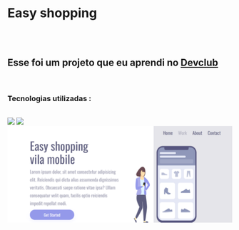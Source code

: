 <h1>Easy shopping</h1>
<br>
<br>
<h2>Esse foi um projeto que eu aprendi no <a href="https://rodoldomori.com.br/devclub">Devclub</a></h2>
<br>
<h3>Tecnologias utilizadas :</h3>
<br>
<img src="https://img.shields.io/badge/HTML5-E34F26?style=for-the-badge&logo=html5&logoColor=white">

<img src="https://img.shields.io/badge/CSS-239120?&style=for-the-badge&logo=css3&logoColor=white">

<img src="https://github.com/Devfiuza/Projeto-easy-shopping/blob/main/assets/easy-shopping-desktop.png?raw=true" />
